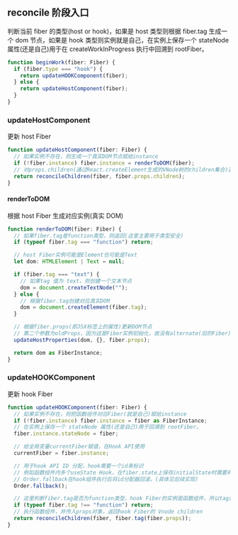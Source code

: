 ## reconcile 阶段入口

判断当前 fiber 的类型(host or hook)，如果是 host 类型则根据 fiber.tag 生成一个 dom 节点，如果是 hook 类型则实例就是自己，在实例上保存一个 stateNode 属性(还是自己)用于在 createWorkInProgress 执行中回溯到 rootFiber。

```typescript
function beginWork(fiber: Fiber) {
  if (fiber.type === "hook") {
    return updateHOOKComponent(fiber);
  } else {
    return updateHostComponent(fiber);
  }
}
```

### updateHostComponent

更新 host Fiber

```typescript
function updateHostComponent(fiber: Fiber) {
  // 如果实例不存在，则生成一个真实DOM节点赋给instance
  if (!fiber.instance) fiber.instance = renderToDOM(fiber);
  // 对props.children(通过React.createElement生成的VNode树的children集合)进行reconcile新旧比对，标记effectType
  return reconcileChildren(fiber, fiber.props.children);
}
```

#### renderToDOM

根据 host Fiber 生成对应实例(真实 DOM)

```typescript
function renderToDOM(fiber: Fiber) {
  // 如果fiber.tag是function类型，则返回(这里主要用于类型安全)
  if (typeof fiber.tag === "function") return;

  // host Fiber实例可能是Element也可能是Text
  let dom: HTMLElement | Text = null;

  if (fiber.tag === "text") {
    // 如果tag 值为 text，则创建一个文本节点
    dom = document.createTextNode("");
  } else {
    // 根据fiber.tag创建对应真实DOM
    dom = document.createElement(fiber.tag);
  }

  // 根据fiber.props(即JSX标签上的属性)更新DOM节点
  // 第二个参数为oldProps，因为这是Fiber实例初始化，故没有alternate(旧的Fiber)。直接传一个空属性进去。
  updateHostProperties(dom, {}, fiber.props);

  return dom as FiberInstance;
}
```

### updateHOOKComponent

更新 hook Fiber

```typescript
function updateHOOKComponent(fiber: Fiber) {
  // 如果实例不存在，则把函数组件对应Fiber(就是自己)赋给instance
  if (!fiber.instance) fiber.instance = fiber as FiberInstance;
  // 在实例上保存一个 stateNode 属性(还是自己)用于回溯到 rootFiber。
  fiber.instance.stateNode = fiber;

  // 给全局变量currentFiber赋值，在Hook API使用
  currentFiber = fiber.instance;

  // 用于hook API ID 分配，hook需要一个id来标识
  // 例如函数组件内多个useState Hook，在fiber.state上保存initialState时需要利用id区分
  // Order.fallback在hook组件执行后将id分配器回滚。(具体见后续实现)
  Order.fallback();

  // 这里判断fiber.tag是否为function类型，hook Fiber的实例是函数组件，所以tag就是函数组件。
  if (typeof fiber.tag !== "function") return;
  // 执行函数组件，并传入props对象，返回hook Fiber的 Vnode children
  return reconcileChildren(fiber, fiber.tag(fiber.props));
}
```

